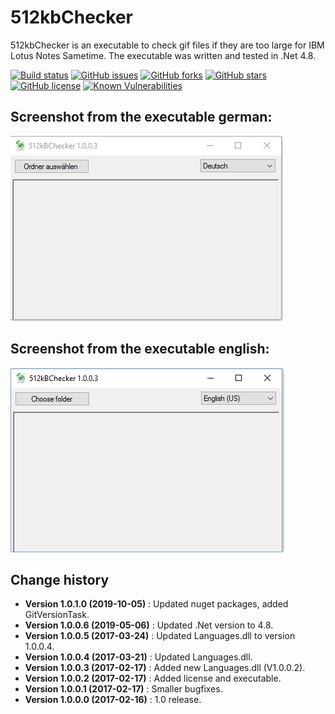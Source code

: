 512kbChecker
====================================

512kbChecker is an executable to check gif files if they are too large for IBM Lotus Notes Sametime.
The executable was written and tested in .Net 4.8.

[![Build status](https://ci.appveyor.com/api/projects/status/0p2unbxcfge97f84?svg=true)](https://ci.appveyor.com/project/SeppPenner/512kbchecker)
[![GitHub issues](https://img.shields.io/github/issues/SeppPenner/512kbChecker.svg)](https://github.com/SeppPenner/512kbChecker/issues)
[![GitHub forks](https://img.shields.io/github/forks/SeppPenner/512kbChecker.svg)](https://github.com/SeppPenner/512kbChecker/network)
[![GitHub stars](https://img.shields.io/github/stars/SeppPenner/512kbChecker.svg)](https://github.com/SeppPenner/512kbChecker/stargazers)
[![GitHub license](https://img.shields.io/badge/license-AGPL-blue.svg)](https://raw.githubusercontent.com/SeppPenner/512kbChecker/master/License.txt)
[![Known Vulnerabilities](https://snyk.io/test/github/SeppPenner/512kbChecker/badge.svg)](https://snyk.io/test/github/SeppPenner/512kbChecker)

## Screenshot from the executable german:
![Screenshot from the executable german](https://github.com/SeppPenner/512kbChecker/blob/master/Screenshot_DE.PNG "Screenshot from the executable german")

## Screenshot from the executable english:
![Screenshot from the executable english](https://github.com/SeppPenner/512kbChecker/blob/master/Screenshot_EN.PNG "Screenshot from the executable english")

Change history
--------------

* **Version 1.0.1.0 (2019-10-05)** : Updated nuget packages, added GitVersionTask.
* **Version 1.0.0.6 (2019-05-06)** : Updated .Net version to 4.8.
* **Version 1.0.0.5 (2017-03-24)** : Updated Languages.dll to version 1.0.0.4.
* **Version 1.0.0.4 (2017-03-21)** : Updated Languages.dll.
* **Version 1.0.0.3 (2017-02-17)** : Added new Languages.dll (V1.0.0.2).
* **Version 1.0.0.2 (2017-02-17)** : Added license and executable.
* **Version 1.0.0.1 (2017-02-17)** : Smaller bugfixes.
* **Version 1.0.0.0 (2017-02-16)** : 1.0 release.
